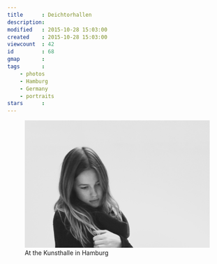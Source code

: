 ```yaml
---
title      : Deichtorhallen
description: 
modified   : 2015-10-28 15:03:00
created    : 2015-10-28 15:03:00
viewcount  : 42
id         : 68
gmap       :
tags       :
    - photos
    - Hamburg
    - Germany
    - portraits
stars      :
---
```


<figure>
    <img src="img/deichtorhallen.jpg">
    <figcaption>At the Kunsthalle in Hamburg</figcaption>
</figure>

